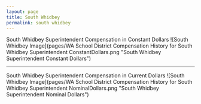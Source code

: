 ```yaml
---
layout: page
title: South Whidbey
permalink: south whidbey
---
```



South Whidbey Superintendent Compensation in Constant Dollars
![South Whidbey Image](pages/WA School District Compensation History for South Whidbey Superintendent ConstantDollars.png "South Whidbey Superintendent Constant Dollars")
___

South Whidbey Superintendent Compensation in Current Dollars
![South Whidbey Image](pages/WA School District Compensation History for South Whidbey Superintendent NominalDollars.png "South Whidbey Superintendent Nominal Dollars")